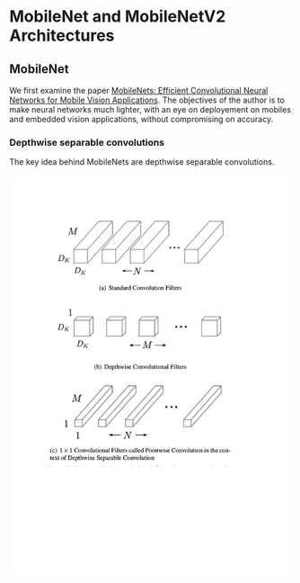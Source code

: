 # MobileNet and MobileNetV2 Architectures

## MobileNet

We first examine the paper [MobileNets: Efficient Convolutional Neural Networks for Mobile Vision Applications](https://arxiv.org/abs/1704.04861). The objectives of the author is to make neural networks much lighter, with an eye on deployement on mobiles and embedded vision applications, without compromising on accuracy.

### Depthwise separable convolutions
 
The key idea behind MobileNets are depthwise separable convolutions.

![](Mobilenet.png)


